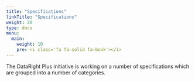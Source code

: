 ```yaml
---
title: "Specifications"
linkTitle: "Specifications"
weight: 20
type: docs
menu:
  main:
    weight: 10
    pre: <i class='fa fa-solid fa-book'></i>
---
```


The DataRight Plus initiative is working on a number of specifications which are grouped into a number of categories.
